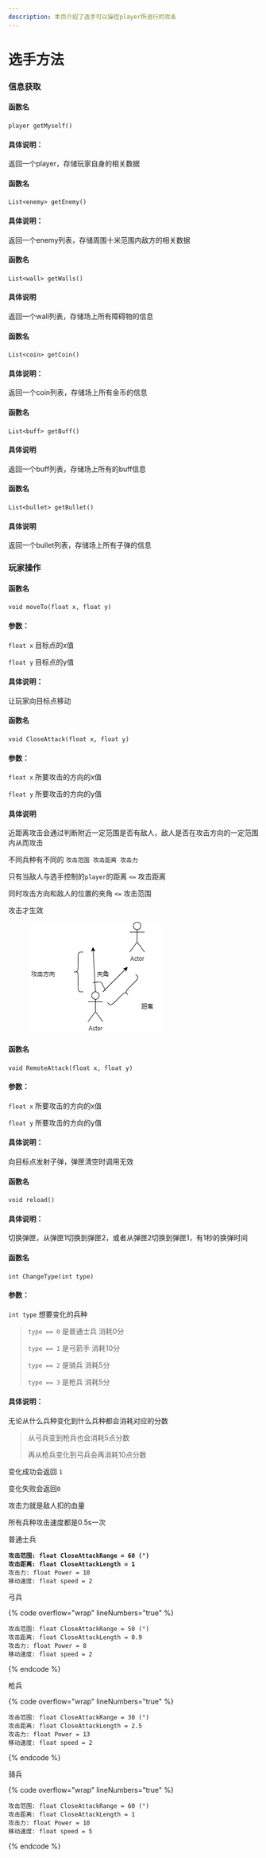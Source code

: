 ```yaml
---
description: 本页介绍了选手可以操控player所进行的攻击
---
```


# 选手方法

### 信息获取

#### 函数名

`player getMyself()`

#### 具体说明：

返回一个player，存储玩家自身的相关数据

#### 函数名

`List<enemy> getEnemy()`

#### 具体说明：

返回一个enemy列表，存储周围十米范围内敌方的相关数据

#### 函数名

`List<wall> getWalls()`

#### 具体说明

返回一个wall列表，存储场上所有障碍物的信息

#### 函数名

`List<coin> getCoin()`

#### 具体说明：

返回一个coin列表，存储场上所有金币的信息

#### 函数名

`List<buff> getBuff()`

#### 具体说明

返回一个buff列表，存储场上所有的buff信息

#### 函数名

`List<bullet> getBullet()`

#### 具体说明

返回一个bullet列表，存储场上所有子弹的信息

### 玩家操作

#### 函数名

`void moveTo(float x, float y)`

#### 参数：

`float x` 目标点的x值

`float y` 目标点的y值

#### 具体说明：

让玩家向目标点移动

#### 函数名

`void CloseAttack(float x, float y)`

#### 参数：

`float x` 所要攻击的方向的x值

`float y` 所要攻击的方向的y值

#### 具体说明

近距离攻击会通过判断附近一定范围是否有敌人，敌人是否在攻击方向的一定范围内从而攻击

不同兵种有不同的 `攻击范围 攻击距离 攻击力`

只有当敌人与选手控制的`player`的距离 `<=` 攻击距离

同时攻击方向和敌人的位置的夹角 `<=` 攻击范围

攻击才生效

<figure><img src=".gitbook/assets/test.png" alt=""><figcaption></figcaption></figure>

#### 函数名

`void RemoteAttack(float x, float y)`

#### 参数：

`float x` 所要攻击的方向的x值

`float y` 所要攻击的方向的y值

#### 具体说明：

向目标点发射子弹，弹匣清空时调用无效

#### 函数名

`void reload()`

#### 具体说明：

切换弹匣，从弹匣1切换到弹匣2，或者从弹匣2切换到弹匣1，有1秒的换弹时间

#### 函数名

`int ChangeType(int type)`

#### 参数：

`int type` 想要变化的兵种

> `type == 0` 是普通士兵 消耗0分
>
> `type == 1` 是弓箭手 消耗10分
>
> `type == 2` 是骑兵 消耗5分
>
> `type == 3` 是枪兵 消耗5分

#### 具体说明：

无论从什么兵种变化到什么兵种都会消耗对应的分数

> 从弓兵变到枪兵也会消耗5点分数
>
> 再从枪兵变化到弓兵会再消耗10点分数

变化成功会返回 `1`

变化失败会返回`0`

攻击力就是敌人扣的血量

所有兵种攻击速度都是0.5s一次

普通士兵

<pre data-line-numbers><code><strong>攻击范围: float CloseAttackRange = 60 (°)
</strong><strong>攻击距离: float CloseAttackLength = 1 
</strong>攻击力: float Power = 10 
移动速度: float speed = 2</code></pre>

弓兵

{% code overflow="wrap" lineNumbers="true" %}
```
攻击范围: float CloseAttackRange = 50 (°)
攻击距离: float CloseAttackLength = 0.9 
攻击力: float Power = 8 
移动速度: float speed = 2
```
{% endcode %}

枪兵

{% code overflow="wrap" lineNumbers="true" %}
```
攻击范围: float CloseAttackRange = 30 (°)
攻击距离: float CloseAttackLength = 2.5
攻击力: float Power = 13 
移动速度: float speed = 2
```
{% endcode %}

骑兵

{% code overflow="wrap" lineNumbers="true" %}
```
攻击范围: float CloseAttackRange = 60 (°)
攻击距离: float CloseAttackLength = 1 
攻击力: float Power = 10 
移动速度: float speed = 5
```
{% endcode %}
